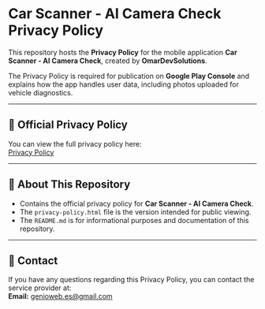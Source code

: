 # Car Scanner - AI Camera Check Privacy Policy

This repository hosts the **Privacy Policy** for the mobile application **Car Scanner - AI Camera Check**, created by **OmarDevSolutions**.  

The Privacy Policy is required for publication on **Google Play Console** and explains how the app handles user data, including photos uploaded for vehicle diagnostics.

---

## 📄 Official Privacy Policy

You can view the full privacy policy here:  
[Privacy Policy](privacy-policy.html)

---

## 📌 About This Repository

- Contains the official privacy policy for **Car Scanner - AI Camera Check**.  
- The `privacy-policy.html` file is the version intended for public viewing.  
- The `README.md` is for informational purposes and documentation of this repository.  

---

## 📧 Contact

If you have any questions regarding this Privacy Policy, you can contact the service provider at:  
**Email:** genioweb.es@gmail.com
